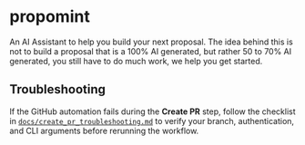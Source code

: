 # propomint
An AI Assistant to help you build your next proposal. The idea behind this is not to build a proposal that is a 100% AI generated, but rather 50 to 70% AI generated, you still have to do much work, we help you get started.

## Troubleshooting

If the GitHub automation fails during the **Create PR** step, follow the
checklist in [`docs/create_pr_troubleshooting.md`](docs/create_pr_troubleshooting.md)
to verify your branch, authentication, and CLI arguments before rerunning
the workflow.
